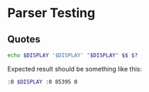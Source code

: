 # Parser Testing

## Quotes

```bash
echo $DISPLAY '$DISPLAY' "$DISPLAY" $$ $?
```

Expected result should be something like this:

```bash
:0 $DISPLAY :0 85395 0
```
